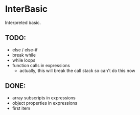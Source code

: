 InterBasic
==========

Interpreted basic.



TODO:
-----
- else / else-if
- break while
- while loops
- function calls in expressions 
	- actually, this will break the call stack so can't do this now

DONE:
-----
- array subscripts in expressions
- object properties in expressions
- first item

